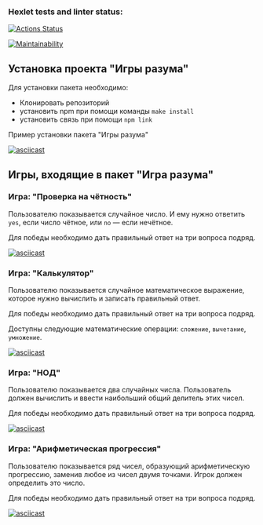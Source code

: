 
### Hexlet tests and linter status:

[![Actions Status](https://github.com/Lifroad/frontend-project-44/actions/workflows/hexlet-check.yml/badge.svg)](https://github.com/Lifroad/frontend-project-44/actions)

  

[![Maintainability](https://api.codeclimate.com/v1/badges/e615b6d9d4e177f9dd44/maintainability)](https://codeclimate.com/github/Lifroad/frontend-project-44/maintainability)


## Установка проекта "Игры разума"
Для установки пакета необходимо:

 - Клонировать репозиторий
 - установить npm при помощи команды `make install` 
 - установить связь при помощи `npm link`

Пример установки пакета "Игры разума"

[![asciicast](https://asciinema.org/a/QQNZHQJaySsMROWNSpzZRySRT.svg)](https://asciinema.org/a/QQNZHQJaySsMROWNSpzZRySRT)

## Игры, входящие в пакет "Игра разума"

### Игра: "Проверка на чётность"

Пользователю показывается случайное число. И ему нужно ответить `yes`, если число чётное, или `no` — если нечётное.

Для победы необходимо дать правильный ответ на три вопроса подряд.

[![asciicast](https://asciinema.org/a/6M91ilwx2Ol0fGAH3vTkHqSAX.svg)](https://asciinema.org/a/6M91ilwx2Ol0fGAH3vTkHqSAX)

### Игра: "Калькулятор"

Пользователю показывается случайное математическое выражение, которое нужно вычислить и записать правильный ответ.

Для победы необходимо дать правильный ответ на три вопроса подряд.

Доступны следующие математические операции: `сложение`, `вычетание`, `умножение`.

[![asciicast](https://asciinema.org/a/dmlINHYpuUDH08SRTjChqy2DP.svg)](https://asciinema.org/a/dmlINHYpuUDH08SRTjChqy2DP)

### Игра: "НОД"

Пользователю показывается два случайных числа. Пользователь должен вычислить и ввести наибольший общий делитель этих чисел.

Для победы необходимо дать правильный ответ на три вопроса подряд.

[![asciicast](https://asciinema.org/a/oVP4nypbMbT7b5yrbvyq25MKh.svg)](https://asciinema.org/a/oVP4nypbMbT7b5yrbvyq25MKh)

### Игра: "Арифметическая прогрессия"

Пользователю показывается ряд чисел, образующий арифметическую прогрессию, заменив любое из чисел двумя точками. Игрок должен определить это число.

Для победы необходимо дать правильный ответ на три вопроса подряд.

[![asciicast](https://asciinema.org/a/lDOkjLE4cNDhHX2ZCLZnJCfYt.svg)](https://asciinema.org/a/lDOkjLE4cNDhHX2ZCLZnJCfYt)